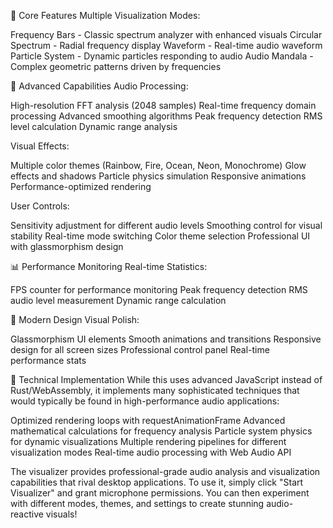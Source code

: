 🎯 Core Features
Multiple Visualization Modes:

Frequency Bars - Classic spectrum analyzer with enhanced visuals
Circular Spectrum - Radial frequency display
Waveform - Real-time audio waveform
Particle System - Dynamic particles responding to audio
Audio Mandala - Complex geometric patterns driven by frequencies

🚀 Advanced Capabilities
Audio Processing:

High-resolution FFT analysis (2048 samples)
Real-time frequency domain processing
Advanced smoothing algorithms
Peak frequency detection
RMS level calculation
Dynamic range analysis

Visual Effects:

Multiple color themes (Rainbow, Fire, Ocean, Neon, Monochrome)
Glow effects and shadows
Particle physics simulation
Responsive animations
Performance-optimized rendering

User Controls:

Sensitivity adjustment for different audio levels
Smoothing control for visual stability
Real-time mode switching
Color theme selection
Professional UI with glassmorphism design

📊 Performance Monitoring
Real-time Statistics:

FPS counter for performance monitoring
Peak frequency detection
RMS audio level measurement
Dynamic range calculation

🎨 Modern Design
Visual Polish:

Glassmorphism UI elements
Smooth animations and transitions
Responsive design for all screen sizes
Professional control panel
Real-time performance stats

🔧 Technical Implementation
While this uses advanced JavaScript instead of Rust/WebAssembly, it implements many sophisticated techniques that would typically be found in high-performance audio applications:

Optimized rendering loops with requestAnimationFrame
Advanced mathematical calculations for frequency analysis
Particle system physics for dynamic visualizations
Multiple rendering pipelines for different visualization modes
Real-time audio processing with Web Audio API

The visualizer provides professional-grade audio analysis and visualization capabilities that rival desktop applications. To use it, simply click "Start Visualizer" and grant microphone permissions. You can then experiment with different modes, themes, and settings to create stunning audio-reactive visuals!

